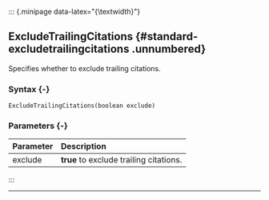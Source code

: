 ::: {.minipage data-latex="{\textwidth}"}
## ExcludeTrailingCitations {#standard-excludetrailingcitations .unnumbered}

Specifies whether to exclude trailing citations.

### Syntax {-}

```{sql}
ExcludeTrailingCitations(boolean exclude)
```

### Parameters {-}

**Parameter** | **Description**
| :-- | :-- |
exclude | **true** to exclude trailing citations.
:::

***
